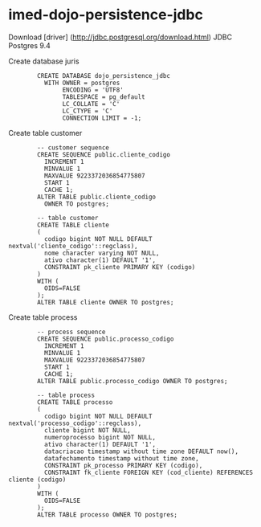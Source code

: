 # imed-dojo-persistence-jdbc

  Download [driver] (http://jdbc.postgresql.org/download.html) JDBC Postgres 9.4

  Create database juris
  			
  			CREATE DATABASE dojo_persistence_jdbc
			  WITH OWNER = postgres
			       ENCODING = 'UTF8'
			       TABLESPACE = pg_default
			       LC_COLLATE = 'C'
			       LC_CTYPE = 'C'
			       CONNECTION LIMIT = -1;

  Create table customer
		
			-- customer sequence
			CREATE SEQUENCE public.cliente_codigo
			  INCREMENT 1
			  MINVALUE 1
			  MAXVALUE 9223372036854775807
			  START 1
			  CACHE 1;
			ALTER TABLE public.cliente_codigo
			  OWNER TO postgres;			
	
			-- table customer
			CREATE TABLE cliente
			(
			  codigo bigint NOT NULL DEFAULT nextval('cliente_codigo'::regclass),
			  nome character varying NOT NULL,
			  ativo character(1) DEFAULT '1',
			  CONSTRAINT pk_cliente PRIMARY KEY (codigo)
			)
			WITH (
			  OIDS=FALSE
			);
			ALTER TABLE cliente OWNER TO postgres;

  Create table process
			
			-- process sequence
			CREATE SEQUENCE public.processo_codigo
			  INCREMENT 1
			  MINVALUE 1
			  MAXVALUE 9223372036854775807
			  START 1
			  CACHE 1;
			ALTER TABLE public.processo_codigo OWNER TO postgres;

			-- table process
			CREATE TABLE processo
			(
			  codigo bigint NOT NULL DEFAULT nextval('processo_codigo'::regclass),
			  cliente bigint NOT NULL,
			  numeroprocesso bigint NOT NULL,
			  ativo character(1) DEFAULT '1',
			  datacriacao timestamp without time zone DEFAULT now(),
			  datafechamento timestamp without time zone,
			  CONSTRAINT pk_processo PRIMARY KEY (codigo),
			  CONSTRAINT fk_cliente FOREIGN KEY (cod_cliente) REFERENCES cliente (codigo)
			)
			WITH (
			  OIDS=FALSE
			);
			ALTER TABLE processo OWNER TO postgres;	
				

